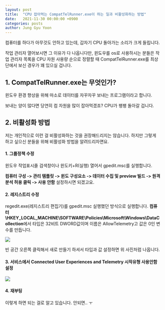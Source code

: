 ```yaml
---
layout: post
title:  "CPU 잡아먹는 CompatTelRunner.exe이 하는 일과 비활성화하는 방법"
date:   2021-11-30 00:00:00 +0900
categories: posts
author: Jung Gyu Yoon
---
```

컴퓨터를 하다가 아무것도 안하고 있는데, 갑자기 CPU 돌아가는 소리가 크게 들립니다.

작업 관리자 열어보시면 그 이유가 다 나옵니다만, 윈도우를 os로 사용하시는 분들은 작업 관리자 목록을 CPU 자원 사용량 순으로 정렬할 때 CompatTelRunner.exe를 최상단에서 보신 경우가 꽤 있으실 겁니다.

<h2>1. CompatTelRunner.exe는 무엇인가?</h2>

윈도우 환경 향상을 위해 마소로 데이터를 자꾸자꾸 보내는 프로그램이라고 합니다.

보내는 양이 많다면 당연히 컴 자원을 많이 잡아먹겠죠? CPU가 팽팽 돌아갈 겁니다.

<h2>2. 비활성화 방법</h2>

저는 개인적으로 이런 걸 비활성화하는 것을 권장해드리지는 않습니다. 하지만 그렇게 하고 싶으신 분들을 위해 비활성화 방법을 알려드리자면요. 

<h4>1. 그룹정책 수정</h4>
윈도우 작업표시줄 검색창이나 윈도키+R(실행) 열어서 gpedit.msc를 실행합니다.

<b>컴퓨터 구성 -> 관리 템플릿 -> 윈도 구성요소 -> 데이터 수집 및 preview 빌드 -> 원격 분석 허용 클릭 -> 사용 안함</b> 설정하시면 되겠고요.

<h4>2. 레지스트리 수정</h4>
regedit.exe(레지스트리 편집기)를 gpedit.msc 실행했던 방식으로 실행합니다.
<b>컴퓨터\HKEY_LOCAL_MACHINE\SOFTWARE\Policies\Microsoft\Windows\DataCollection</b>에서 타입은 32비트 DWORD값이며 이름은 AllowTelemetry고 값은 0인 변수를 만듭니다.

<p><img src="{{site.url}}/assets/images/compat_regedit.png"/></p>
빈 공간 오른쪽 클릭해서 새로 만들기 하셔서 타입과 값 설정하면 위 사진처럼 나옵니다.

<h4>3. 서비스에서 Connected User Experiences and Telemetry 시작유형 사용안함 설정</h4>

<p><img src="{{site.url}}/assets/images/compat_service.png"/></p>
<h4>4. 재부팅</h4>

이렇게 하면 되는 걸로 알고 있습니다. 안되면.. ㅜ


